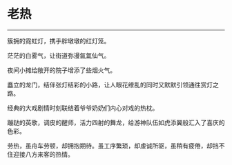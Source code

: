<!--
 * @Author: 蔡鑫 1058360098@qq.com
 * @Date: 2024-03-22 11:14:26
 * @LastEditors: 蔡鑫 1058360098@qq.com
 * @LastEditTime: 2024-03-22 11:14:32
 * @FilePath: \docsify\docs\articles\poems\p15.md
 * @Description: 这是默认设置,请设置`customMade`, 打开koroFileHeader查看配置 进行设置: https://github.com/OBKoro1/koro1FileHeader/wiki/%E9%85%8D%E7%BD%AE
-->
# 老热
---

簇拥的霓虹灯，携手胖墩墩的红灯笼。

茫茫的白雾气，让街道弥漫氤氲仙气。

夜间小摊给敞开的院子增添了些烟火气。

矗立的龙门，结伴张灯结彩的小路，让人眼花缭乱的同时又默默引领通往赏灯之路。

经典的大戏剧情时刻联结着爷爷奶奶们内心对戏的热枕。

蹦跶的英歌，调皮的醒师，活力四射的舞龙，给游神队伍如虎添翼般汇入了喜庆的色彩。

劳热，虽舟车劳顿，却拥抱期待。虽工序繁琐，却虔诚所驱，虽稍有疲倦，却挡不住迎接八方来客的热情。